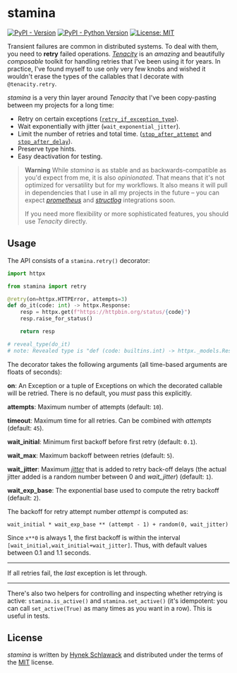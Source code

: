 # stamina

[![PyPI - Version](https://img.shields.io/pypi/v/stamina.svg)](https://pypi.org/project/stamina)
[![PyPI - Python Version](https://img.shields.io/pypi/pyversions/stamina.svg)](https://pypi.org/project/stamina)
[![License: MIT](https://img.shields.io/badge/license-MIT-C06524)](https://github.com/hynek/stamina/blob/main/LICENSE)


Transient failures are common in distributed systems.
To deal with them, you need to **retry** failed operations.
[*Tenacity*](https://tenacity.readthedocs.io/) is an *amazing* and beautifully *composable* toolkit for handling retries that I've been using it for years.
In practice, I've found myself to use only very few knobs and wished it wouldn't erase the types of the callables that I decorate with `@tenacity.retry`.

*stamina* is a very thin layer around *Tenacity* that I've been copy-pasting between my projects for a long time:

- Retry on certain exceptions ([`retry_if_exception_type`](https://tenacity.readthedocs.io/en/latest/api.html#tenacity.retry.retry_if_exception_type)).
- Wait exponentially with jitter (`wait_exponential_jitter`).
- Limit the number of retries and total time. ([`stop_after_attempt`](https://tenacity.readthedocs.io/en/latest/api.html#tenacity.stop.stop_after_attempt) and [`stop_after_delay`](https://tenacity.readthedocs.io/en/latest/api.html#tenacity.stop.stop_after_delay)).
- Preserve type hints.
- Easy deactivation for testing.

> **Warning**
> While *stamina* is as stable and as backwards-compatible as you'd expect from me, it is also _opinionated_.
> That means that it's not optimized for versatility but for my workflows.
> It also means it will pull in dependencies that I use in all my projects in the future – you can expect [*prometheus*](https://github.com/prometheus/client_python) and [*structlog*](https://www.structlog.org/) integrations soon.
>
> If you need more flexibility or more sophisticated features, you should use *Tenacity* directly.


## Usage

The API consists of a `stamina.retry()` decorator:

```python
import httpx

from stamina import retry

@retry(on=httpx.HTTPError, attempts=3)
def do_it(code: int) -> httpx.Response:
    resp = httpx.get(f"https://httpbin.org/status/{code}")
    resp.raise_for_status()

    return resp

# reveal_type(do_it)
# note: Revealed type is "def (code: builtins.int) -> httpx._models.Response"
```

The decorator takes the following arguments (all time-based arguments are floats of seconds):

**on**: An Exception or a tuple of Exceptions on which the decorated callable will be retried.
There is no default, you _must_ pass this explicitly.

**attempts**: Maximum number of attempts (default: `10`).

**timeout**: Maximum time for all retries.
Can be combined with *attempts* (default: `45`).

**wait_initial**: Minimum first backoff before first retry (default: `0.1`).

**wait_max**: Maximum backoff between retries (default: `5`).

**wait_jitter**: Maximum [_jitter_](https://aws.amazon.com/blogs/architecture/exponential-backoff-and-jitter/) that is added to retry back-off delays (the actual jitter added is a random number between 0 and *wait_jitter*) (default: `1`).

**wait_exp_base**: The exponential base used to compute the retry backoff (default: `2`).

The backoff for retry attempt number _attempt_ is computed as:

```
wait_initial * wait_exp_base ** (attempt - 1) + random(0, wait_jitter)
```

Since `x**0` is always 1, the first backoff is within the interval `[wait_initial,wait_initial+wait_jitter]`.
Thus, with default values between 0.1 and 1.1 seconds.

---

If all retries fail, the *last* exception is let through.

---

 There's also two helpers for controlling and inspecting whether retrying is active:
 `stamina.is_active()` and `stamina.set_active()` (it's idempotent: you can call `set_active(True)` as many times as you want in a row).
 This is useful in tests.


## License

*stamina* is written by [Hynek Schlawack](https://hynek.me/) and distributed under the terms of the [MIT](https://spdx.org/licenses/MIT.html) license.
